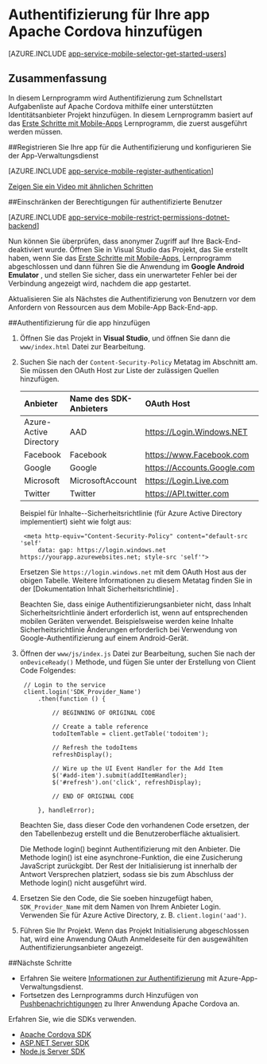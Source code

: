 <properties
    pageTitle="Hinzufügen von Authentifizierung auf Apache Cordova mit Mobile-Apps | Azure App-Verwaltungsdienst"
    description="Erfahren Sie, wie Mobile-Apps in Azure-App-Dienst verwenden, für die Benutzerauthentifizierung der app Apache Cordova mithilfe einer Vielzahl von Identitätsanbieter, einschließlich Google, Facebook, Twitter und Microsoft."
    services="app-service\mobile"
    documentationCenter="javascript"
    authors="adrianhall"
    manager="erikre"
    editor=""/>

<tags
    ms.service="app-service-mobile"
    ms.workload="na"
    ms.tgt_pltfrm="mobile-html"
    ms.devlang="javascript"
    ms.topic="article"
    ms.date="10/01/2016"
    ms.author="adrianha"/>

# <a name="add-authentication-to-your-apache-cordova-app"></a>Authentifizierung für Ihre app Apache Cordova hinzufügen

[AZURE.INCLUDE [app-service-mobile-selector-get-started-users](../../includes/app-service-mobile-selector-get-started-users.md)]
    
## <a name="summary"></a>Zusammenfassung

In diesem Lernprogramm wird Authentifizierung zum Schnellstart Aufgabenliste auf Apache Cordova mithilfe einer unterstützten Identitätsanbieter Projekt hinzufügen. In diesem Lernprogramm basiert auf das [Erste Schritte mit Mobile-Apps] Lernprogramm, die zuerst ausgeführt werden müssen.

##<a name="a-nameregisteraregister-your-app-for-authentication-and-configure-the-app-service"></a><a name="register"></a>Registrieren Sie Ihre app für die Authentifizierung und konfigurieren Sie der App-Verwaltungsdienst

[AZURE.INCLUDE [app-service-mobile-register-authentication](../../includes/app-service-mobile-register-authentication.md)]

[Zeigen Sie ein Video mit ähnlichen Schritten](https://channel9.msdn.com/series/Azure-connected-services-with-Cordova/Azure-connected-services-task-8-Azure-authentication)

##<a name="a-namepermissionsarestrict-permissions-to-authenticated-users"></a><a name="permissions"></a>Einschränken der Berechtigungen für authentifizierte Benutzer

[AZURE.INCLUDE [app-service-mobile-restrict-permissions-dotnet-backend](../../includes/app-service-mobile-restrict-permissions-dotnet-backend.md)]

Nun können Sie überprüfen, dass anonymer Zugriff auf Ihre Back-End-deaktiviert wurde. Öffnen Sie in Visual Studio das Projekt, das Sie erstellt haben, wenn Sie das [Erste Schritte mit Mobile-Apps], Lernprogramm abgeschlossen und dann führen Sie die Anwendung im **Google Android Emulator** , und stellen Sie sicher, dass ein unerwarteter Fehler bei der Verbindung angezeigt wird, nachdem die app gestartet.

Aktualisieren Sie als Nächstes die Authentifizierung von Benutzern vor dem Anfordern von Ressourcen aus dem Mobile-App Back-End-app.

##<a name="a-nameadd-authenticationaadd-authentication-to-the-app"></a><a name="add-authentication"></a>Authentifizierung für die app hinzufügen

1. Öffnen Sie das Projekt in **Visual Studio**, und öffnen Sie dann die `www/index.html` Datei zur Bearbeitung.

2. Suchen Sie nach der `Content-Security-Policy` Metatag im Abschnitt am.  Sie müssen den OAuth Host zur Liste der zulässigen Quellen hinzufügen.

  	| Anbieter               | Name des SDK-Anbieters | OAuth Host                  |
  	| :--------------------- | :---------------- | :-------------------------- |
  	| Azure-Active Directory | AAD               | https://Login.Windows.NET   |
  	| Facebook               | Facebook          | https://www.Facebook.com    |
  	| Google                 | Google            | https://Accounts.Google.com |
  	| Microsoft              | MicrosoftAccount  | https://Login.Live.com      |
  	| Twitter                | Twitter           | https://API.twitter.com     |

    Beispiel für Inhalte--Sicherheitsrichtlinie (für Azure Active Directory implementiert) sieht wie folgt aus:

        <meta http-equiv="Content-Security-Policy" content="default-src 'self'
            data: gap: https://login.windows.net https://yourapp.azurewebsites.net; style-src 'self'">

    Ersetzen Sie `https://login.windows.net` mit dem OAuth Host aus der obigen Tabelle.  Weitere Informationen zu diesem Metatag finden Sie in der [Dokumentation Inhalt Sicherheitsrichtlinie] .

    Beachten Sie, dass einige Authentifizierungsanbieter nicht, dass Inhalt Sicherheitsrichtlinie ändert erforderlich ist, wenn auf entsprechenden mobilen Geräten verwendet.  Beispielsweise werden keine Inhalte Sicherheitsrichtlinie Änderungen erforderlich bei Verwendung von Google-Authentifizierung auf einem Android-Gerät.

3. Öffnen der `www/js/index.js` Datei zur Bearbeitung, suchen Sie nach der `onDeviceReady()` Methode, und fügen Sie unter der Erstellung von Client Code Folgendes:

        // Login to the service
        client.login('SDK_Provider_Name')
            .then(function () {

                // BEGINNING OF ORIGINAL CODE

                // Create a table reference
                todoItemTable = client.getTable('todoitem');

                // Refresh the todoItems
                refreshDisplay();

                // Wire up the UI Event Handler for the Add Item
                $('#add-item').submit(addItemHandler);
                $('#refresh').on('click', refreshDisplay);

                // END OF ORIGINAL CODE

            }, handleError);

    Beachten Sie, dass dieser Code den vorhandenen Code ersetzen, der den Tabellenbezug erstellt und die Benutzeroberfläche aktualisiert.

    Die Methode login() beginnt Authentifizierung mit den Anbieter. Die Methode login() ist eine asynchrone-Funktion, die eine Zusicherung JavaScript zurückgibt.  Der Rest der Initialisierung ist innerhalb der Antwort Versprechen platziert, sodass sie bis zum Abschluss der Methode login() nicht ausgeführt wird.

4. Ersetzen Sie den Code, die Sie soeben hinzugefügt haben, `SDK_Provider_Name` mit dem Namen von Ihrem Anbieter Login. Verwenden Sie für Azure Active Directory, z. B. `client.login('aad')`.

4. Führen Sie Ihr Projekt.  Wenn das Projekt Initialisierung abgeschlossen hat, wird eine Anwendung OAuth Anmeldeseite für den ausgewählten Authentifizierungsanbieter angezeigt.

##<a name="a-namenext-stepsanext-steps"></a><a name="next-steps"></a>Nächste Schritte

* Erfahren Sie weitere [Informationen zur Authentifizierung] mit Azure-App-Verwaltungsdienst.
* Fortsetzen des Lernprogramms durch Hinzufügen von [Pushbenachrichtigungen] zu Ihrer Anwendung Apache Cordova an.

Erfahren Sie, wie die SDKs verwenden.

* [Apache Cordova SDK]
* [ASP.NET Server SDK]
* [Node.js Server SDK]

<!-- URLs. -->
[Erste Schritte mit Mobile-Apps]: app-service-mobile-cordova-get-started.md
[Inhalt der Sicherheitsrichtlinie Dokumentation]: https://cordova.apache.org/docs/en/latest/guide/appdev/whitelist/index.html
[Pushbenachrichtigungen]: app-service-mobile-cordova-get-started-push.md
[Informationen zur Authentifizierung]: app-service-mobile-auth.md
[Apache Cordova SDK]: app-service-mobile-cordova-how-to-use-client-library.md 
[ASP.NET Server SDK]: app-service-mobile-dotnet-backend-how-to-use-server-sdk.md
[Node.js Server SDK]: app-service-mobile-node-backend-how-to-use-server-sdk.md
